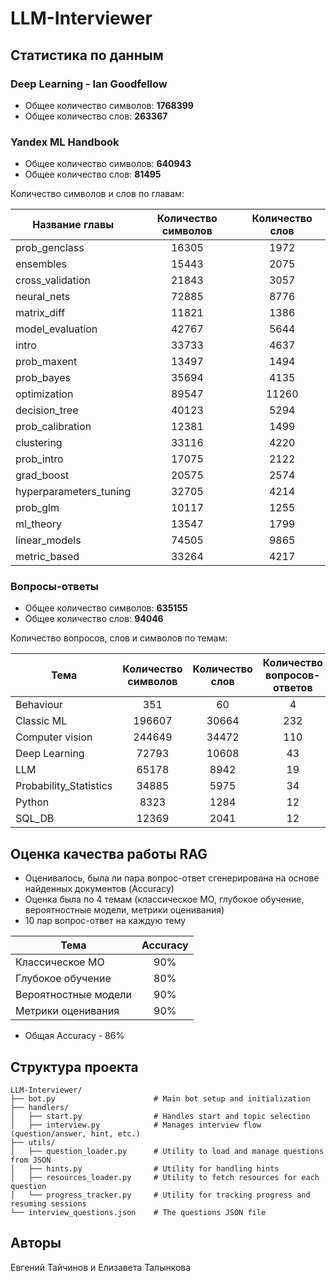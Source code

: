 # LLM-Interviewer

## Статистика по данным

### Deep Learning - Ian Goodfellow

* Общее количество символов: **1768399**
* Общее количество слов: **263367**

### Yandex ML Handbook

* Общее количество символов: **640943**
* Общее количество слов: **81495**

Количество символов и слов по главам:

| Название главы         | Количество символов | Количество слов |
|------------------------|:-------------------:|:---------------:|
| prob_genclass          |        16305        |      1972       |
| ensembles              |        15443        |      2075       |
| cross_validation       |        21843        |      3057       |
| neural_nets            |        72885        |      8776       |
| matrix_diff            |        11821        |      1386       |
| model_evaluation       |        42767        |      5644       |
| intro                  |        33733        |      4637       |
| prob_maxent            |        13497        |      1494       |
| prob_bayes             |        35694        |      4135       |
| optimization           |        89547        |      11260      |
| decision_tree          |        40123        |      5294       |
| prob_calibration       |        12381        |      1499       |
| clustering             |        33116        |      4220       |
| prob_intro             |        17075        |      2122       |
| grad_boost             |        20575        |      2574       |
| hyperparameters_tuning |        32705        |      4214       |
| prob_glm               |        10117        |      1255       |
| ml_theory              |        13547        |      1799       |
| linear_models          |        74505        |      9865       |
| metric_based           |        33264        |      4217       |

### Вопросы-ответы

* Общее количество символов: **635155**
* Общее количество слов: **94046**

Количество вопросов, слов и символов по темам:

| Тема                   | Количество символов | Количество слов | Количество вопросов-ответов |
|------------------------|:-------------------:|:---------------:|:---------------------------:|
| Behaviour              |         351         |       60        |              4              |
| Classic ML             |       196607        |      30664      |             232             |
| Computer vision        |       244649        |      34472      |             110             |
| Deep Learning          |        72793        |      10608      |             43              |
| LLM                    |        65178        |      8942       |             19              |
| Probability_Statistics |        34885        |      5975       |             34              |
| Python                 |        8323         |      1284       |             12              |
| SQL_DB                 |        12369        |      2041       |             12              |

## Оценка качества работы RAG

* Оценивалось, была ли пара вопрос-ответ сгенерирована на основе найденных документов (Accuracy)
* Оценка была по 4 темам (классическое МО, глубокое обучение, вероятностные модели, метрики оценивания)
* 10 пар вопрос-ответ на каждую тему

|          Тема         |       Accuracy      | 
|---------------------- |:-------------------:|
|    Классическое МО    |         90%         |     
|   Глубокое обучение   |         80%         |    
|  Вероятностные модели |         90%         |       
|   Метрики оценивания  |         90%         |     

* Общая Accuracy - 86%
     
## Структура проекта

```
LLM-Interviewer/
├── bot.py                      # Main bot setup and initialization
├── handlers/
│   ├── start.py                # Handles start and topic selection
│   ├── interview.py            # Manages interview flow (question/answer, hint, etc.)
├── utils/
│   ├── question_loader.py      # Utility to load and manage questions from JSON
│   ├── hints.py                # Utility for handling hints
│   ├── resources_loader.py     # Utility to fetch resources for each question
│   └── progress_tracker.py     # Utility for tracking progress and resuming sessions
└── interview_questions.json    # The questions JSON file
```

## Авторы

Евгений Тайчинов и Елизавета Талынкова
